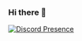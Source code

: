 ### Hi there 👋

[![Discord Presence](https://lanyard.cnrad.dev/api/:1142001023196606545)](https://discord.com/users/:1142001023196606545)
